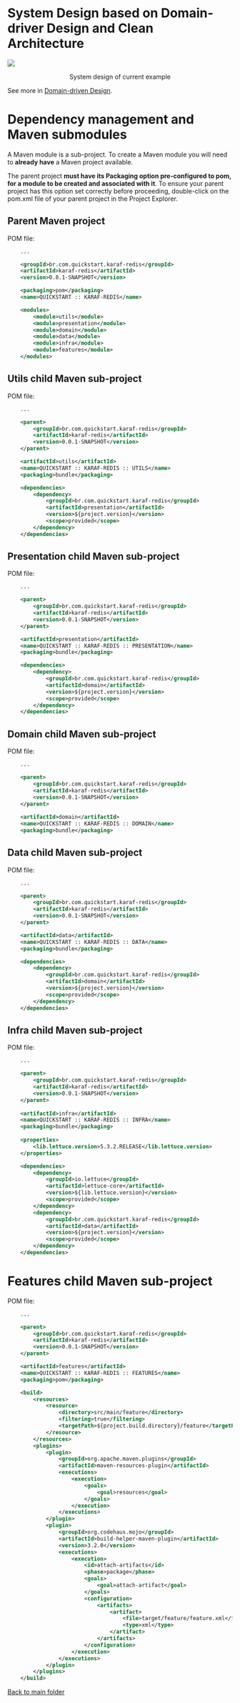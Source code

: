 
# System Design based on Domain-driver Design and Clean Architecture

![](./.github/Clean_Domain_driven_design_Example.png)
<p align="center"> System design of current example </p>

See more in [Domain-driven Design](https://www.amazon.com.br/Domain-driven-Design-Eric-Evans/dp/8576085046).

# Dependency management and Maven submodules
A Maven module is a sub-project. To create a Maven module you will need to **already have** a Maven project available.

The parent project **must have its Packaging option pre-configured to pom, for a module to be created and associated with it**. To ensure your parent project has this option set correctly before proceeding, double-click on the pom.xml file of your parent project in the Project Explorer.

## Parent Maven project
POM file:
```xml
    ...

	<groupId>br.com.quickstart.karaf-redis</groupId>
	<artifactId>karaf-redis</artifactId>
	<version>0.0.1-SNAPSHOT</version>

	<packaging>pom</packaging>
	<name>QUICKSTART :: KARAF-REDIS</name>

    <modules>
		<module>utils</module>
		<module>presentation</module>
		<module>domain</module>
		<module>data</module>
		<module>infra</module>
		<module>features</module>
	</modules>
```

## Utils child Maven sub-project
POM file:
```xml
    ...

	<parent>
		<groupId>br.com.quickstart.karaf-redis</groupId>
		<artifactId>karaf-redis</artifactId>
		<version>0.0.1-SNAPSHOT</version>
	</parent>

	<artifactId>utils</artifactId>
	<name>QUICKSTART :: KARAF-REDIS :: UTILS</name>
	<packaging>bundle</packaging>

	<dependencies>
		<dependency>
			<groupId>br.com.quickstart.karaf-redis</groupId>
			<artifactId>presentation</artifactId>
			<version>${project.version}</version>
			<scope>provided</scope>
		</dependency>
	</dependencies>
```

## Presentation child Maven sub-project
POM file:
```xml
    ...

	<parent>
		<groupId>br.com.quickstart.karaf-redis</groupId>
		<artifactId>karaf-redis</artifactId>
		<version>0.0.1-SNAPSHOT</version>
	</parent>

	<artifactId>presentation</artifactId>
	<name>QUICKSTART :: KARAF-REDIS :: PRESENTATION</name>
	<packaging>bundle</packaging>

	<dependencies>
		<dependency>
			<groupId>br.com.quickstart.karaf-redis</groupId>
			<artifactId>domain</artifactId>
			<version>${project.version}</version>
			<scope>provided</scope>
		</dependency>
	</dependencies>
```

## Domain child Maven sub-project
POM file:
```xml
    ...

	<parent>
		<groupId>br.com.quickstart.karaf-redis</groupId>
		<artifactId>karaf-redis</artifactId>
		<version>0.0.1-SNAPSHOT</version>
	</parent>
	
	<artifactId>domain</artifactId>
	<name>QUICKSTART :: KARAF-REDIS :: DOMAIN</name>
	<packaging>bundle</packaging>
```

## Data child Maven sub-project
POM file:
```xml
    ...

	<parent>
		<groupId>br.com.quickstart.karaf-redis</groupId>
		<artifactId>karaf-redis</artifactId>
		<version>0.0.1-SNAPSHOT</version>
	</parent>

	<artifactId>data</artifactId>
	<name>QUICKSTART :: KARAF-REDIS :: DATA</name>
	<packaging>bundle</packaging>

	<dependencies>
		<dependency>
			<groupId>br.com.quickstart.karaf-redis</groupId>
			<artifactId>domain</artifactId>
			<version>${project.version}</version>
			<scope>provided</scope>
		</dependency>
	</dependencies>
```

## Infra child Maven sub-project
POM file:
```xml
    ...

    <parent>
		<groupId>br.com.quickstart.karaf-redis</groupId>
		<artifactId>karaf-redis</artifactId>
		<version>0.0.1-SNAPSHOT</version>
	</parent>
	
	<artifactId>infra</artifactId>
	<name>QUICKSTART :: KARAF-REDIS :: INFRA</name>
	<packaging>bundle</packaging>
	
	<properties>
		<lib.lettuce.version>5.3.2.RELEASE</lib.lettuce.version>
	</properties>

	<dependencies>
		<dependency>
			<groupId>io.lettuce</groupId>
			<artifactId>lettuce-core</artifactId>
			<version>${lib.lettuce.version}</version>
			<scope>provided</scope>
		</dependency>
		<dependency>
			<groupId>br.com.quickstart.karaf-redis</groupId>
			<artifactId>data</artifactId>
			<version>${project.version}</version>
			<scope>provided</scope>
		</dependency>
	</dependencies>
```

# Features child Maven sub-project
POM file:
```xml
    ...

	<parent>
		<groupId>br.com.quickstart.karaf-redis</groupId>
		<artifactId>karaf-redis</artifactId>
		<version>0.0.1-SNAPSHOT</version>
	</parent>

	<artifactId>features</artifactId>
	<name>QUICKSTART :: KARAF-REDIS :: FEATURES</name>
	<packaging>pom</packaging>

	<build>
		<resources>
			<resource>
				<directory>src/main/feature</directory>
				<filtering>true</filtering>
				<targetPath>${project.build.directory}/feature</targetPath>
			</resource>
		</resources>
		<plugins>
			<plugin>
				<groupId>org.apache.maven.plugins</groupId>
				<artifactId>maven-resources-plugin</artifactId>
				<executions>
					<execution>
						<goals>
							<goal>resources</goal>
						</goals>
					</execution>
				</executions>
			</plugin>
			<plugin>
				<groupId>org.codehaus.mojo</groupId>
				<artifactId>build-helper-maven-plugin</artifactId>
				<version>3.2.0</version>
				<executions>
					<execution>
						<id>attach-artifacts</id>
						<phase>package</phase>
						<goals>
							<goal>attach-artifact</goal>
						</goals>
						<configuration>
							<artifacts>
								<artifact>
									<file>target/feature/feature.xml</file>
									<type>xml</type>
								</artifact>
							</artifacts>
						</configuration>
					</execution>
				</executions>
			</plugin>
		</plugins>
	</build>
```

[Back to main folder](/../../tree/main)